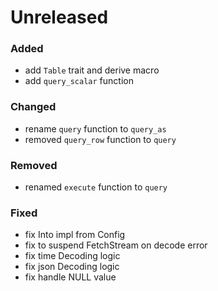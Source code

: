 # Unreleased

### Added
- add `Table` trait and derive macro
- add `query_scalar` function

### Changed
- rename `query` function to `query_as`
- removed `query_row` function to `query`

### Removed
- renamed `execute` function to `query`

### Fixed

- fix Into impl from Config
- fix to suspend FetchStream on decode error
- fix time Decoding logic
- fix json Decoding logic
- fix handle NULL value

